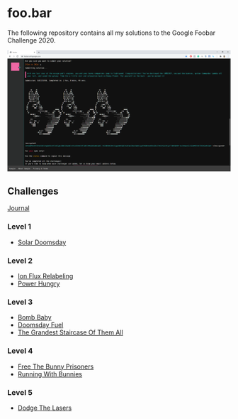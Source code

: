 # foo.bar

The following repository contains all my solutions to the Google Foobar Challenge 2020.

![](screenshot.png)

## Challenges

[Journal](Journal/README.md)

### Level 1

- [Solar Doomsday](Level-1/solar_doomsday/README.md)

### Level 2

- [Ion Flux Relabeling](Level-2/ion_flux_relabeling/README.md)
- [Power Hungry](Level-2/power_hungry/README.md)

### Level 3

- [Bomb Baby](Level-3/bomb_baby/README.md)
- [Doomsday Fuel](Level-3/doomsday_fuel/README.md)
- [The Grandest Staircase Of Them All](Level-3/the_grandest_staircase_of_them_all/README.md)

### Level 4

- [Free The Bunny Prisoners](Level-4/free_the_bunny_prisoners/README.md)
- [Running With Bunnies](Level-4/running_with_bunnies/README.md)

### Level 5

- [Dodge The Lasers](Level-5/dodge_the_lasers/README.md)


